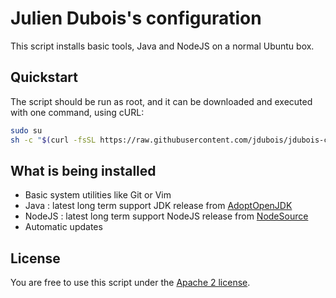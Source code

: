 # Julien Dubois's configuration

This script installs basic tools, Java and NodeJS on a normal Ubuntu box.

## Quickstart

The script should be run as root, and it can be downloaded and executed with one command, using cURL:

```bash
sudo su
sh -c "$(curl -fsSL https://raw.githubusercontent.com/jdubois/jdubois-configuration/master/install.sh)"
```

## What is being installed

- Basic system utilities like Git or Vim
- Java : latest long term support JDK release from [AdoptOpenJDK](https://adoptopenjdk.net/)
- NodeJS : latest long term support NodeJS release from [NodeSource](https://nodesource.com/)
- Automatic updates

## License

You are free to use this script under the [Apache 2 license](LICENSE.txt).
